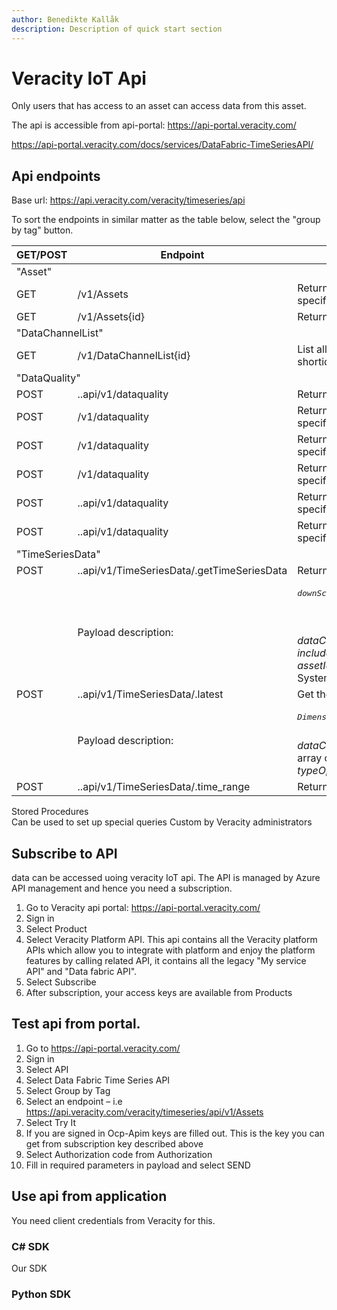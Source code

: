 ```yaml
---
author: Benedikte Kallåk
description: Description of quick start section
---
```


# Veracity IoT Api

Only users that has access to an asset can access data from this asset.

The api is accessible from api-portal: https://api-portal.veracity.com/

https://api-portal.veracity.com/docs/services/DataFabric-TimeSeriesAPI/



## Api endpoints

Base url: https://api.veracity.com/veracity/timeseries/api

To sort the endpoints in similar matter as the table below, select the "group by tag" button.

<table width: 80%>
    <thead>
      <tr>	  
	    <th>GET/POST</th>
        <th>Endpoint</th>
        <th>Comment</th>       
      </tr>
    </thead>
    <tbody>
        <tr >
		    <td colspan=3>"Asset"</td>               
        </tr>
        <tr>
		    <td>GET</td>
            <td>/v1/Assets</td>
            <td>Returns all of the assets you have access to, for which timeseries data is available. The response contains an id; use this id in asset specific requests</td>            
        </tr>
		 <tr>
            <td>GET</td>
            <td>/v1/Assets{id}</td>
            <td>Returns the assets with assetguid specified if user has access to it and timeseries data is available.</td>                 
        </tr>
		 <tr >
		    <td colspan=3>"DataChannelList"</td>               
        </tr>
        <tr>
           <td>GET</td>
            <td>/v1/DataChannelList{id}</td>
            <td>List all metadata for all channels registered for this asset. When requesting timeseries data for selected datachannles use either shortid or UUID. </td>                               
        </tr>
		 <tr>
		    <td colspan=3>"DataQuality"</td>               
        </tr>
		 <tr>
            <td>POST</td>
            <td>..api/v1/dataquality</td>
            <td>Returns aggregated dataquality calculations for requested assets</td>                               
        </tr>
        <tr>
            <td>POST</td>
            <td>/v1/dataquality</td>
            <td>Returns all of the assets you have access to, for which timeseries data is available. The response contians an id; use this id in asset specific requests</td>                          
        </tr>
		  <tr>
            <td>POST</td>
            <td>/v1/dataquality</td>
            <td>Returns all of the assets you have access to, for which timeseries data is available. The response contians an id; use this id in asset specific requests</td>                          
        </tr>
		  <tr>
            <td>POST</td>
            <td>/v1/dataquality</td>
            <td>Returns all of the assets you have access to, for which timeseries data is available. The response contians an id; use this id in asset specific requests</td>                          
        </tr>
		  <tr>
            <td>POST</td>
            <td>..api/v1/dataquality</td>
            <td>Returns all of the assets you have access to, for which timeseries data is available. The response contians an id; use this id in asset specific requests</td>                          
        </tr>
		  <tr>
            <td>POST</td>
            <td>..api/v1/dataquality</td>
            <td>Returns all of the assets you have access to, for which timeseries data is available. The response contians an id; use this id in asset specific requests</td>                          
        </tr>
		 <tr>
		    <td colspan=3>"TimeSeriesData"</td>               
        </tr>
		  <tr>
            <td>POST</td>
            <td>..api/v1/TimeSeriesData/.getTimeSeriesData</td>
            <td>Returns timeseries data for a vessel or set of vessels</td>
	      </tr>   
		  <tr>
            <td></td>
            <td>Payload description:</td>
            <td><pre><var>downScaleInt</var> specify downscaling interval. Set to null if no downscaling. ISO8601 duration format. I.e. PT30S, PT1H, PT10M, PT60S
			  <var>start, end</var> date format using ISO8601 format YYYY-MM-DDThh:mm:ss. For example, "2007-04-05T14:30Z"
		      <var>Dimension</var> set null if not used in ingest. 
			  <var>dataChannelIdType</var> Are you requesting channels by ShortId or DataChannelUuid </pre>
			  <var>dataChannelIds</var> Array of channel ids. Use type specified in dataChannelIdType. I.e. "AI030206", "AI030207", "AI030701"			 
			  <var>includeStartBoundary/includeEndBoundary</var> Set true/false depending of whether timestamps for boundaries should be included
			  <var>assetIds</var> array of guid of asset, ie. "2d37a463-xxxx-yyyy-zzzz-33c6f21f1724" 
			  <var>limit</var> Max number of datapoints to be returned. System max limit is 200 000. 
			  <var>typeOption</var> sddData or Data. sddData returns datapoints and metadata, Data returs datapoints only </pre>
            </td>               
          </tr>                   
		  <tr>
            <td>POST</td>
            <td>..api/v1/TimeSeriesData/.latest</td>
            <td>Get the latest n-received values for given channels</td>
	     </tr>
		  <tr>
            <td></td>
            <td>Payload description:</td>
            <td><pre><var>Dimension</var> set null if not used in ingest. 
			  <var>dataChannelIdType</var>Are you requesting channels by ShortId or DataChannelUuid </pre>
			  <var>dataChannelIds</var> Array of channel ids. Use type specified in dataChannelIdType. I.e. "AI030206", "AI030207", "AI030701"			 			
			  <var>assetIds</var> array of guid of asset, ie. "2d37a463-xxxx-yyyy-zzzz-33c6f21f1724" 
			  <var>latestNValues</var> Max number of datapoints to be returned. 
			  <var>typeOption</var> sddData or Data. sddData returns datapoints and metadata, Data returs datapoints only </pre>
            </td>               
          </tr>          
           <tr>
            <td>POST</td>
            <td>..api/v1/TimeSeriesData/.time_range</td>
            <td>Returns min date and max date for received datapoints for selected channels</td>
	     </tr>		  
    </tbody>
  </table>
  
  
  





Stored Procedures	
Can be used to set up special queries	Custom by Veracity administrators
	


## Subscribe to API

data can be accessed uoing veracity IoT api. The API is managed by Azure API management and hence you need a subscription. 
1.	Go to Veracity api portal: https://api-portal.veracity.com/
2.	Sign in
3.	Select Product
4.	Select Veracity Platform API. This api contains all the Veracity platform APIs which allow you to integrate with platform and enjoy the platform features by calling related API, it contains all the legacy "My service API" and "Data fabric API".
5.	Select Subscribe
6.	After subscription, your access keys are available from Products
 
 
## Test api from portal.	

1.  Go to https://api-portal.veracity.com/
2.	Sign in
3.	Select API
4.	Select Data Fabric Time Series API
5.	Select Group  by Tag
6.	Select an endpoint – i.e https://api.veracity.com/veracity/timeseries/api/v1/Assets
7.	Select Try It
8.	If you are  signed in Ocp-Apim keys are filled out.  This is the key you can get from subscription key described above
9.	Select Authorization code from Authorization 
10. Fill in required parameters in payload and select SEND

## Use api from application

You need client credentials from Veracity for this.

### C# SDK
Our SDK 

### Python SDK








